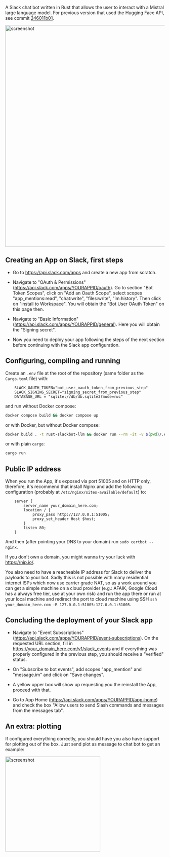 A Slack chat bot written in Rust that allows the user to interact with a Mistral large language model. For previous version that used the Hugging Face API, see commit [246011b01](https://github.com/randommm/rust-slackbot-llm/tree/246011b01cd9089a3bf4dfa08f431909df8c7b60).

<img src="https://github.com/randommm/rust-slackbot-llm/assets/4267674/c26032af-81fc-4e12-a1ef-b4a33eee606e" alt="screenshot" width="700"/>

## Creating an App on Slack, first steps

* Go to https://api.slack.com/apps and create a new app from scratch.

* Navigate to "OAuth & Permissions" (https://api.slack.com/apps/YOURAPPID/oauth). Go to section "Bot Token Scopes", click on "Add an Oauth Scope", select scopes "app_mentions:read", "chat:write", "files:write", "im:history". Then click on "install to Workspace". You will obtain the "Bot User OAuth Token" on this page then.

* Navigate to "Basic Information" (https://api.slack.com/apps/YOURAPPID/general). Here you will obtain the "Signing secret".

* Now you need to deploy your app following the steps of the next section before continuing with the Slack app configuration.

## Configuring, compiling and running

Create an `.env` file at the root of the repository (same folder as the `Cargo.toml` file) with:

        SLACK_OAUTH_TOKEN="bot_user_oauth_token_from_previous_step"
        SLACK_SIGNING_SECRET="signing_secret_from_previous_step"
        DATABASE_URL = "sqlite://db/db.sqlite3?mode=rwc"
        

and run without Docker compose:

```bash
docker compose build && docker compose up
```

or with Docker, but without Docker compose:

```bash
docker build . -t rust-slackbot-llm && docker run --rm -it -v $(pwd)/.env:/app/.env rust-slackbot-llm
```

or with plain `cargo`:

```bash
cargo run
```

## Public IP address

When you run the App, it's exposed via port 51005 and on HTTP only, therefore, it's recommend that install Nginx and add the following configuration (probably at `/etc/nginx/sites-available/default`) to:

        server {
            server_name your_domain_here.com;
            location / {
                proxy_pass http://127.0.0.1:51005;
                proxy_set_header Host $host;
            }
            listen 80;
        }

And then (after pointing your DNS to your domain) run `sudo certbot --nginx`.

If you don't own a domain, you might wanna try your luck with https://nip.io/.

You also need to have a reacheable IP address for Slack to deliver the payloads to your bot. Sadly this is not possible with many residential internet ISPs which now use carrier grade NAT, so as a work around you can get a simple machine on a cloud provider (e.g.: AFAIK, Google Cloud has a always free tier, use at your own risk) and run the app there or run at your local machine and redirect the port to cloud machine using SSH `ssh your_domain_here.com -R 127.0.0.1:51005:127.0.0.1:51005`.

## Concluding the deployment of your Slack app

* Navigate to "Event Subscriptions" (https://api.slack.com/apps/YOURAPPID/event-subscriptions). On the requested URL section, fill in https://your_domain_here.com/v1/slack_events and if everything was properly configured in the previous step, you should receive a "verified" status.

* On "Subscribe to bot events", add scopes "app_mention" and "message.im" and click on "Save changes".

* A yellow upper box will show up requesting you the reinstall the App, proceed with that.

* Go to App Home (https://api.slack.com/apps/YOURAPPID/app-home) and check the box "Allow users to send Slash commands and messages from the messages tab".

## An extra: plotting

If configured everything correctly, you should have you also have support for plotting out of the box. Just send plot as message to chat bot to get an example:

<img src="https://github.com/randommm/rust-slackbot-llm/assets/4267674/ab651be4-2ebb-4607-9977-1515be80e2e6" alt="screenshot" width="300"/>
